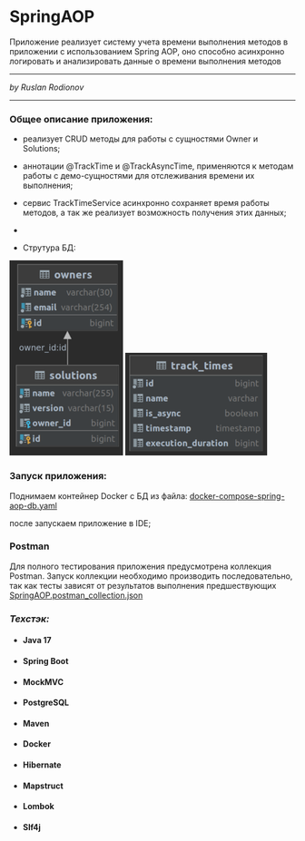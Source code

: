# SpringAOP
Приложение реализует систему учета времени выполнения методов в приложении с использованием Spring AOP,
оно способно асинхронно логировать и анализировать данные о времени выполнения методов

___


_by Ruslan Rodionov_

___

### Общее описание приложения:
- реализует CRUD методы для работы с сущностями Owner и Solutions;
- аннотации @TrackTime и @TrackAsyncTime, применяются к методам работы с демо-сущностями для отслеживания времени их выполнения;
- сервис TrackTimeService асинхронно сохраняет время работы методов, а так же реализует возможность получения этих данных;

- 
- Струтура БД:

![img.png](data/solutions-owners.png)
![img.png](data/track_times.png)

### Запуск приложения:
Поднимаем контейнер Docker с БД из файла:
[docker-compose-spring-aop-db.yaml](docker-compose-spring-aop-kafka.yaml)

после запускаем приложение в IDE;


###  Postman 
Для полного тестирования приложения предусмотрена коллекция Postman.
Запуск коллекции необходимо производить последовательно, так как тесты зависят от результатов выполнения предшествующих
[SpringAOP.postman_collection.json](postman/SpringAOP.postman_collection.json)

### _Техстэк:_
- #### Java 17
- #### Spring Boot
- #### MockMVC
- #### PostgreSQL
- #### Maven
- #### Docker
- #### Hibernate
- #### Mapstruct
- #### Lombok
- #### Slf4j
